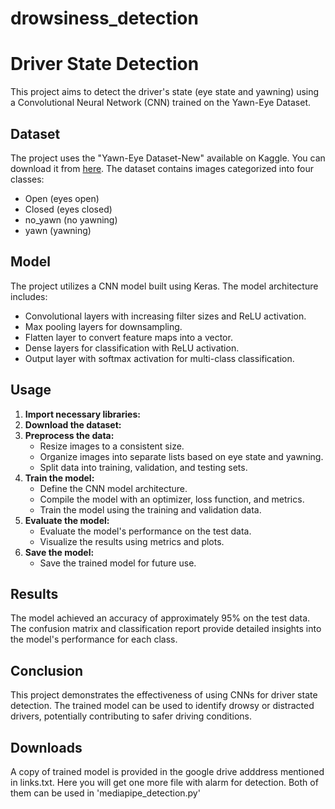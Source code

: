 # drowsiness_detection
# Driver State Detection

This project aims to detect the driver's state (eye state and yawning) using a Convolutional Neural Network (CNN) trained on the Yawn-Eye Dataset.

## Dataset

The project uses the "Yawn-Eye Dataset-New" available on Kaggle. You can download it from [here](kagglehub.dataset_download('serenaraju/yawn-eye-dataset-new')). The dataset contains images categorized into four classes:

- Open (eyes open)
- Closed (eyes closed)
- no_yawn (no yawning)
- yawn (yawning)

## Model

The project utilizes a CNN model built using Keras. The model architecture includes:

- Convolutional layers with increasing filter sizes and ReLU activation.
- Max pooling layers for downsampling.
- Flatten layer to convert feature maps into a vector.
- Dense layers for classification with ReLU activation.
- Output layer with softmax activation for multi-class classification.

## Usage

1.  **Import necessary libraries:**
2.  **Download the dataset:**
3.  **Preprocess the data:**
    -   Resize images to a consistent size.
    -   Organize images into separate lists based on eye state and yawning.
    -   Split data into training, validation, and testing sets.
4.  **Train the model:**
    -   Define the CNN model architecture.
    -   Compile the model with an optimizer, loss function, and metrics.
    -   Train the model using the training and validation data.
5.  **Evaluate the model:**
    -   Evaluate the model's performance on the test data.
    -   Visualize the results using metrics and plots.
6.  **Save the model:**
    -   Save the trained model for future use.


## Results

The model achieved an accuracy of approximately 95% on the test data. The confusion matrix and classification report provide detailed insights into the model's performance for each class.

## Conclusion

This project demonstrates the effectiveness of using CNNs for driver state detection. The trained model can be used to identify drowsy or distracted drivers, potentially contributing to safer driving conditions.

## Downloads
A copy of trained model is provided in the google drive adddress mentioned in links.txt. Here you will get one more file with alarm for detection. Both of them can be used in 'mediapipe_detection.py'
